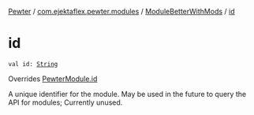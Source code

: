 [Pewter](../../index.md) / [com.ejektaflex.pewter.modules](../index.md) / [ModuleBetterWithMods](index.md) / [id](./id.md)

# id

`val id: `[`String`](https://kotlinlang.org/api/latest/jvm/stdlib/kotlin/-string/index.html)

Overrides [PewterModule.id](../../com.ejektaflex.pewter.api.core/-pewter-module/id.md)

A unique identifier for the module. May be used in the future to
query the API for modules; Currently unused.

